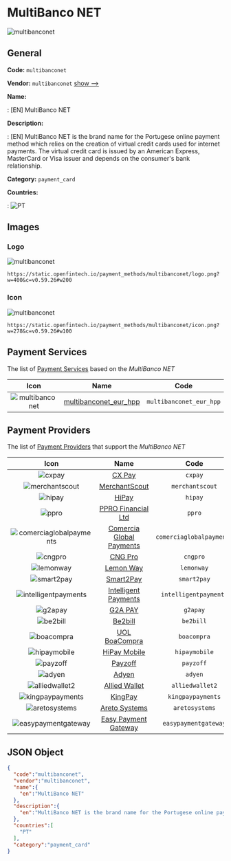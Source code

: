 
# MultiBanco NET 
![multibanconet](https://static.openfintech.io/payment_methods/multibanconet/logo.png?w=400&c=v0.59.26#w200)  

## General 
**Code:** `multibanconet` 
 
**Vendor:** `multibanconet` [show -->](/vendors/multibanconet/) 
 
**Name:** 
 
:	[EN] MultiBanco NET 
 
**Description:** 
 
: [EN] MultiBanco NET is the brand name for the Portugese online payment method which relies on the creation of virtual credit cards used for internet payments. The virtual credit card is issued by an American Express, MasterCard or Visa issuer and depends on the consumer's bank relationship. 
 
**Category:** `payment_card` 
 
**Countries:** 
 
:	![PT](https://cdnjs.cloudflare.com/ajax/libs/flag-icon-css/3.3.0/flags/4x3/pt.svg#w24)  

## Images 

### Logo 
![multibanconet](https://static.openfintech.io/payment_methods/multibanconet/logo.png?w=400&c=v0.59.26#w200)  

```
https://static.openfintech.io/payment_methods/multibanconet/logo.png?w=400&c=v0.59.26#w200
```  

### Icon 
![multibanconet](https://static.openfintech.io/payment_methods/multibanconet/icon.png?w=278&c=v0.59.26#w100)  

```
https://static.openfintech.io/payment_methods/multibanconet/icon.png?w=278&c=v0.59.26#w100
```  

## Payment Services 
 
The list of [Payment Services](/payment-services/) based on the _MultiBanco NET_ 

|Icon|Name|Code| 
|:---:|:---:|:---:| 
|![multibanconet](https://static.openfintech.io/payment_methods/multibanconet/icon.png?w=278&c=v0.59.26#w100) |[multibanconet_eur_hpp](/payment-services/multibanconet_eur_hpp/)|`multibanconet_eur_hpp`| 
 

## Payment Providers 
 
The list of [Payment Providers](/payment-providers/) that support the _MultiBanco NET_ 

|Icon|Name|Code| 
|:---:|:---:|:---:| 
|![cxpay](https://static.openfintech.io/payment_providers/cxpay/icon.png?w=278&c=v0.59.26#w100) |[CX Pay](/payment-providers/cxpay/)|`cxpay`| 
|![merchantscout](https://static.openfintech.io/payment_providers/merchantscout/icon.png?w=278&c=v0.59.26#w100) |[MerchantScout](/payment-providers/merchantscout/)|`merchantscout`| 
|![hipay](https://static.openfintech.io/payment_providers/hipay/icon.png?w=278&c=v0.59.26#w100) |[HiPay](/payment-providers/hipay/)|`hipay`| 
|![ppro](https://static.openfintech.io/payment_providers/ppro/icon.svg?w=278&c=v0.59.26#w100) |[PPRO Financial Ltd](/payment-providers/ppro/)|`ppro`| 
|![comerciaglobalpayments](https://static.openfintech.io/payment_providers/comerciaglobalpayments/icon.png?w=278&c=v0.59.26#w100) |[Comercia Global Payments](/payment-providers/comerciaglobalpayments/)|`comerciaglobalpayments`| 
|![cngpro](https://static.openfintech.io/payment_providers/cngpro/icon.png?w=278&c=v0.59.26#w100) |[CNG Pro](/payment-providers/cngpro/)|`cngpro`| 
|![lemonway](https://static.openfintech.io/payment_providers/lemonway/icon.png?w=278&c=v0.59.26#w100) |[Lemon Way](/payment-providers/lemonway/)|`lemonway`| 
|![smart2pay](https://static.openfintech.io/payment_providers/smart2pay/icon.png?w=278&c=v0.59.26#w100) |[Smart2Pay](/payment-providers/smart2pay/)|`smart2pay`| 
|![intelligentpayments](https://static.openfintech.io/payment_providers/intelligentpayments/icon.png?w=278&c=v0.59.26#w100) |[Intelligent Payments](/payment-providers/intelligentpayments/)|`intelligentpayments`| 
|![g2apay](https://static.openfintech.io/payment_providers/g2apay/icon.png?w=278&c=v0.59.26#w100) |[G2A PAY](/payment-providers/g2apay/)|`g2apay`| 
|![be2bill](https://static.openfintech.io/payment_providers/be2bill/icon.png?w=278&c=v0.59.26#w100) |[Be2bill](/payment-providers/be2bill/)|`be2bill`| 
|![boacompra](https://static.openfintech.io/payment_providers/boacompra/icon.png?w=278&c=v0.59.26#w100) |[UOL BoaCompra](/payment-providers/boacompra/)|`boacompra`| 
|![hipaymobile](https://static.openfintech.io/payment_providers/hipaymobile/icon.png?w=278&c=v0.59.26#w100) |[HiPay Mobile](/payment-providers/hipaymobile/)|`hipaymobile`| 
|![payzoff](https://static.openfintech.io/payment_providers/payzoff/icon.png?w=278&c=v0.59.26#w100) |[Payzoff](/payment-providers/payzoff/)|`payzoff`| 
|![adyen](https://static.openfintech.io/payment_providers/adyen/icon.svg?w=278&c=v0.59.26#w100) |[Adyen](/payment-providers/adyen/)|`adyen`| 
|![alliedwallet2](https://static.openfintech.io/payment_providers/alliedwallet2/icon.png?w=278&c=v0.59.26#w100) |[Allied Wallet](/payment-providers/alliedwallet2/)|`alliedwallet2`| 
|![kingpaypayments](https://static.openfintech.io/payment_providers/kingpaypayments/icon.png?w=278&c=v0.59.26#w100) |[KingPay](/payment-providers/kingpaypayments/)|`kingpaypayments`| 
|![aretosystems](https://static.openfintech.io/payment_providers/aretosystems/icon.png?w=278&c=v0.59.26#w100) |[Areto Systems](/payment-providers/aretosystems/)|`aretosystems`| 
|![easypaymentgateway](https://static.openfintech.io/payment_providers/easypaymentgateway/icon.png?w=278&c=v0.59.26#w100) |[Easy Payment Gateway](/payment-providers/easypaymentgateway/)|`easypaymentgateway`| 
 

## JSON Object 

```json
{
  "code":"multibanconet",
  "vendor":"multibanconet",
  "name":{
    "en":"MultiBanco NET"
  },
  "description":{
    "en":"MultiBanco NET is the brand name for the Portugese online payment method which relies on the creation of virtual credit cards used for internet payments. The virtual credit card is issued by an American Express, MasterCard or Visa issuer and depends on the consumer's bank relationship."
  },
  "countries":[
    "PT"
  ],
  "category":"payment_card"
}
```  
